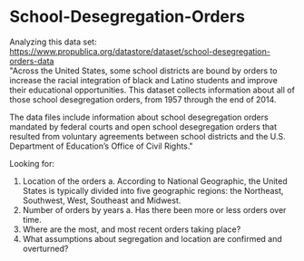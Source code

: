 # School-Desegregation-Orders

Analyzing this data set: https://www.propublica.org/datastore/dataset/school-desegregation-orders-data
<br>
"Across the United States, some school districts are bound by orders to increase the racial integration of black and Latino students and improve their educational opportunities. This dataset collects information about all of those school desegregation orders, from 1957 through the end of 2014. 

The data files include information about school desegregation orders mandated by federal courts and open school desegregation orders that resulted from voluntary agreements between school districts and the U.S. Department of Education’s Office of Civil Rights."

Looking for:
1. Location of the orders
  a. According to National Geographic, the United States is typically divided into five geographic regions: the Northeast, Southwest, West, Southeast and Midwest.
2. Number of orders by years
  a. Has there been more or less orders over time.
3. Where are the most, and most recent orders taking place?
4. What assumptions about segregation and location are confirmed and overturned?
